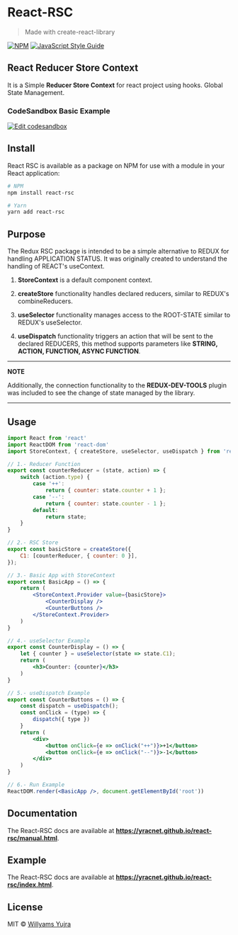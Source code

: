 # React-RSC

> Made with create-react-library

[![NPM](https://img.shields.io/npm/v/react-rsc.svg)](https://www.npmjs.com/package/react-rsc) [![JavaScript Style Guide](https://img.shields.io/badge/code_style-standard-brightgreen.svg)](https://standardjs.com)


## React Reducer Store Context

It is a Simple **Reducer Store Context** for react project using hooks. Global State Management. 

### CodeSandbox Basic Example

[![Edit codesandbox](https://codesandbox.io/static/img/play-codesandbox.svg)](https://codesandbox.io/s/react-rsc-001-t7g80)


## Install

React RSC is available as a package on NPM for use with a module in your React application:

```bash
# NPM
npm install react-rsc

# Yarn
yarn add react-rsc
```


## Purpose

The Redux RSC package is intended to be a simple alternative to REDUX for handling APPLICATION STATUS. It was originally created to understand the handling of REACT's useContext.

1. **StoreContext** is a default component context.

1. **createStore** functionality handles declared reducers, similar to REDUX's combineReducers.

1. **useSelector** functionality manages access to the ROOT-STATE similar to REDUX's useSelector.

1. **useDispatch** functionality triggers an action that will be sent to the declared REDUCERS, this method supports parameters like **STRING, ACTION, FUNCTION, ASYNC FUNCTION**.

---
**NOTE**

Additionally, the connection functionality to the **REDUX-DEV-TOOLS** plugin was included to see the change of state managed by the library. 

---


## Usage

```jsx
import React from 'react'
import ReactDOM from 'react-dom'
import StoreContext, { createStore, useSelector, useDispatch } from 'react-rsc'

// 1.- Reducer Function
export const counterReducer = (state, action) => {
    switch (action.type) {
        case '++':
            return { counter: state.counter + 1 };
        case '--':
            return { counter: state.counter - 1 };
        default:
            return state;
    }
}

// 2.- RSC Store
export const basicStore = createStore({
    C1: [counterReducer, { counter: 0 }],
});

// 3.- Basic App with StoreContext
export const BasicApp = () => {
    return (
        <StoreContext.Provider value={basicStore}>
            <CounterDisplay />
            <CounterButtons />
        </StoreContext.Provider>
    )
}

// 4.- useSelector Example
export const CounterDisplay = () => {
    let { counter } = useSelector(state => state.C1);
    return (
        <h3>Counter: {counter}</h3>
    )
}

// 5.- useDispatch Example
export const CounterButtons = () => {
    const dispatch = useDispatch();
    const onClick = (type) => {
        dispatch({ type })
    }
    return (
        <div>
            <button onClick={e => onClick("++")}>+1</button>
            <button onClick={e => onClick("--")}>-1</button>
        </div>
    )
}

// 6.- Run Example
ReactDOM.render(<BasicApp />, document.getElementById('root'))
```


## Documentation

The React-RSC docs are available at **https://yracnet.github.io/react-rsc/manual.html**.

## Example

The React-RSC docs are available at **https://yracnet.github.io/react-rsc/index.html**.



## License

MIT © [Willyams Yujra](https://github.com/yracnet)

